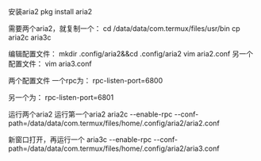 安装aria2
pkg install aria2

需要两个aria2，就复制一个：
cd /data/data/com.termux/files/usr/bin
cp aria2c aria3c

编辑配置文件：
mkdir .config/aria2&&cd .config/aria2
vim aria2.conf
另一个配置文件：
vim aria3.conf

两个配置文件
一个rpc为：
rpc-listen-port=6800

另一个为：
rpc-listen-port=6801

运行两个aria2
运行第一个aria2 
aria2c --enable-rpc --conf-path=/data/data/com.termux/files/home/.config/aria2/aria2.conf

新窗口打开，再运行一个
aria3c --enable-rpc --conf-path=/data/data/com.termux/files/home/.config/aria2/aria3.conf
